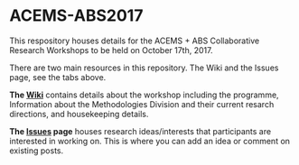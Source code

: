 # ACEMS-ABS2017
This respository houses details for the ACEMS + ABS Collaborative Research Workshops to be held on October 17th, 2017. 

There are two main resources in this repository. The Wiki and the Issues page, see the tabs above.     

**The [Wiki](https://github.com/ACEMS/ACEMS-ABS2017/wiki)** contains details about the workshop including the programme, Information about the Methodologies Division and their current resarch directions, and housekeeping details. 

**The [Issues](https://github.com/ACEMS/ACEMS-ABS2017/issues) page** houses research ideas/interests that participants are interested in working on. This is where you can add an idea or comment on existing posts. 


